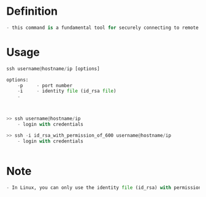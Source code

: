 
# Definition
```python
- this command is a fundamental tool for securely connecting to remote systems or servers over a network using the SSH (Secure Shell) protocol.
```


# Usage
```python
ssh username@hostname/ip [options]

options:
	-p     - port number
	-i     - identity file (id_rsa file)
	- 



>> ssh username@hostname/ip
	- login with credentials

>> ssh -i id_rsa_with_permission_of_600 username@hostname/ip
	- login with credentials



```


# Note
```python
- In Linux, you can only use the identity file (id_rsa) with permission of 600
```











